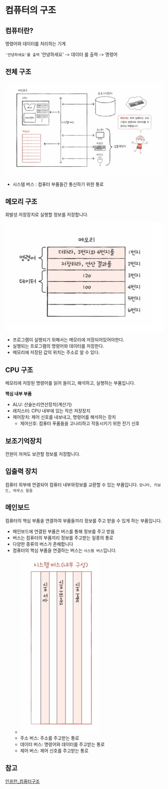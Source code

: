 # 컴퓨터의 구조

## 컴퓨터란?
명령어와 데이터를 처리하는 기계

`'안녕하세요'를 출력`
'안녕하세요' -> 데이터
를 출력 -> 명령어

## 전체 구조
<img src='./img/cs_1.jpg'>

- 시스템 버스 : 컴퓨터 부품들간 통신하기 위한 통로

## 메모리 구조

휘발성 저장장치로 실행할 정보를 저장합니다.

<img src='./img/memory.jpg'>

- 프로그램이 실행되기 위해서는 메모리에 저장되어있어야한다.
- 실행되는 프로그램의 명령어와 데이터를 저장한다.
- 메모리에 저장된 값의 위치는 주소로 알 수 있다.

## CPU 구조

메모리에 저장된 명령어를 읽어 들이고, 해석하고, 실행하는 부품입니다.

<b>핵심 내부 부품</b>
- ALU: 산술논리연산장치(계산기)
- 레지스터: CPU 내부에 있는 작은 저장장치
- 제어장치: 제어 신호를 내보내고, 명령어를 해석하는 장치
  - 제어신호: 컴퓨터 푸품들을 고나리하고 작동시키기 위한 전기 신호

## 보조기억장치

전원이 꺼져도 보관할 정보를 저장합니다.

## 입출력 장치

컴퓨터 외부에 연결되어 컴퓨터 내부와정보를 교환할 수 있는 부품입니다.
`모니터, 키보드, 마우스 등등`

## 메인보드
컴퓨터의 핵심 부품을 연결하여 부품들끼리 정보를 주고 받을 수 있게 하는 부품입니다.
- 메인보드에 연결된 부품은 버스를 통해 정보를 주고 받음
- 버스는 컴퓨터의 부품끼리 정보를 주고받는 일종의 통로
- 다양한 종류의 버스가 존해합니다
- 컴퓨터의 핵심 부품을 연결하는 버스는 `시스템 버스`입니다.
  - <img src='./img/system_bus.jpg'>
  - 주소 버스: 주소를 주고받는 통로
  - 데이터 버스: 명령어와 데이터를 주고받는 통로
  - 제어 버스: 제어 신호를 주고받는 통로


## 참고
[인프런_컴퓨터구조](https://www.inflearn.com/course/lecture?courseSlug=%ED%98%BC%EC%9E%90-%EA%B3%B5%EB%B6%80%ED%95%98%EB%8A%94-%EC%BB%B4%ED%93%A8%ED%84%B0%EA%B5%AC%EC%A1%B0-%EC%9A%B4%EC%98%81%EC%B2%B4%EC%A0%9C)